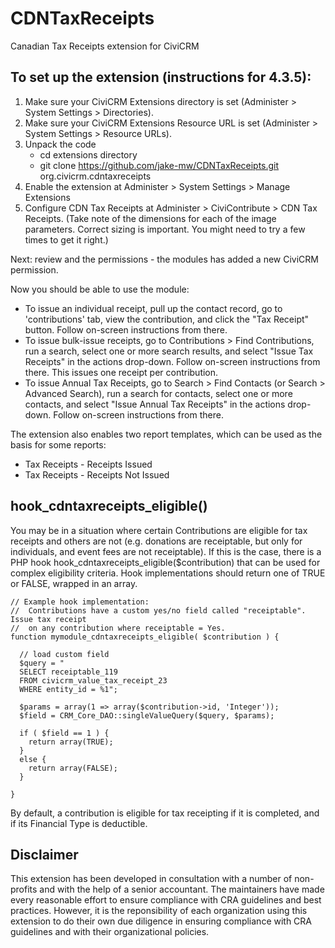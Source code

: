 CDNTaxReceipts
==============

Canadian Tax Receipts extension for CiviCRM

To set up the extension (instructions for 4.3.5):
------------

1. Make sure your CiviCRM Extensions directory is set (Administer > System Settings > Directories).
2. Make sure your CiviCRM Extensions Resource URL is set (Administer > System Settings > Resource URLs).
3. Unpack the code
    - cd extensions directory
    - git clone https://github.com/jake-mw/CDNTaxReceipts.git org.civicrm.cdntaxreceipts
4. Enable the extension at Administer > System Settings > Manage Extensions
5. Configure CDN Tax Receipts at Administer > CiviContribute > CDN Tax Receipts. (Take note of the dimensions for each of the image parameters. Correct sizing is important. You might need to try a few times to get it right.)

Next: review and the permissions - the modules has added a new CiviCRM permission.

Now you should be able to use the module:

- To issue an individual receipt, pull up the contact record, go to 'contributions' tab, view the contribution, and click the "Tax Receipt" button. Follow on-screen instructions from there.
- To issue bulk-issue receipts, go to Contributions > Find Contributions, run a search, select one or more search results, and select "Issue Tax Receipts" in the actions drop-down. Follow on-screen instructions from there. This issues one receipt per contribution.
- To issue Annual Tax Receipts, go to Search > Find Contacts (or Search > Advanced Search), run a search for contacts, select one or more contacts, and select "Issue Annual Tax Receipts" in the actions drop-down. Follow on-screen instructions from there.

The extension also enables two report templates, which can be used as the basis for some reports:

- Tax Receipts - Receipts Issued
- Tax Receipts - Receipts Not Issued


hook_cdntaxreceipts_eligible()
------------

You may be in a situation where certain Contributions are eligible for tax receipts and others are not (e.g. donations are receiptable, but only for individuals, and event fees are not receiptable). If this is the case, there is a PHP hook hook_cdntaxreceipts_eligible($contribution) that can be used for complex eligibility criteria. Hook implementations should return one of TRUE or FALSE, wrapped in an array.

    // Example hook implementation:
    //  Contributions have a custom yes/no field called "receiptable". Issue tax receipt
    //  on any contribution where receiptable = Yes.
    function mymodule_cdntaxreceipts_eligible( $contribution ) {

      // load custom field
      $query = "
      SELECT receiptable_119
      FROM civicrm_value_tax_receipt_23
      WHERE entity_id = %1";

      $params = array(1 => array($contribution->id, 'Integer'));
      $field = CRM_Core_DAO::singleValueQuery($query, $params);

      if ( $field == 1 ) {
        return array(TRUE);
      }
      else {
        return array(FALSE);
      }

    }

By default, a contribution is eligible for tax receipting if it is completed, and if its Financial Type is deductible.

Disclaimer
------------

This extension has been developed in consultation with a number of non-profits and with the help of a senior accountant. The maintainers have made every reasonable effort to ensure compliance with CRA guidelines and best practices. However, it is the reponsibility of each organization using this extension to do their own due diligence in ensuring compliance with CRA guidelines and with their organizational policies.
